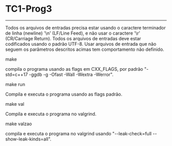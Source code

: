 # TC1-Prog3
-------

Todos os arquivos de entradas precisa estar usando o caractere terminador de linha (newline) '\n' (LF/Line Feed), e não usar o caractere '\r' (CR/Carriage Return).
Todos os arquivos de entradas deve estar codificados usando o padrão UTF-8.
Usar arquivos de entrada que não seguem os parâmetros descritos acimas tem comportamento não definido.


 make

compila o programa usando as flags em CXX_FLAGS, por padrão "-std=c++17 -ggdb -g -Ofast -Wall -Wextra -Werror".

 make run

Compila e executa o programa usando as flags padrão.

 make val

Compila e executa o programa no valgrind.

 make valzao

compila e executa o programa no valgrind usando "--leak-check=full --show-leak-kinds=all".